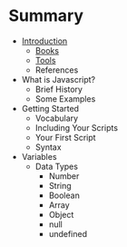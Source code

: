 # Summary

* [Introduction](README.md)
   * [Books](books.md)
   * [Tools](tools.md)
   * References
* What is Javascript?
   * Brief History
   * Some Examples
* Getting Started
   * Vocabulary
   * Including Your Scripts
   * Your First Script
   * Syntax
* Variables
   * Data Types
       * Number
       * String
       * Boolean
       * Array
       * Object
       * null
       * undefined

